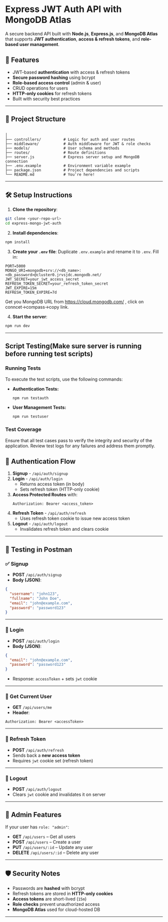 
# Express JWT Auth API with MongoDB Atlas

A secure backend API built with **Node.js**, **Express.js**, and **MongoDB Atlas** that supports **JWT authentication**, **access & refresh tokens**, and **role-based user management**.

## 🔐 Features

- JWT-based **authentication** with access & refresh tokens
- **Secure password hashing** using bcrypt
- **Role-based access control** (admin & user)
- CRUD operations for users
- **HTTP-only cookies** for refresh tokens
- Built with security best practices

---

## 📁 Project Structure

```

│
├── controllers/          # Logic for auth and user routes
├── middleware/           # Auth middleware for JWT & role checks
├── models/               # User schema and methods
├── routes/               # Route definitions
├── server.js             # Express server setup and MongoDB connection
├── .env.example          # Environment variable example
├── package.json          # Project dependencies and scripts
└── README.md             # You're here!
```

---

## 🛠️ Setup Instructions

1. **Clone the repository**:
```bash
git clone <your-repo-url>
cd express-mongo-jwt-auth
```

2. **Install dependencies**:
```bash
npm install
```

3. **Create your `.env` file**:
Duplicate `.env.example` and rename it to `.env`. Fill in:

```env
PORT=5000
MONGO_URI=mongodb+srv://<db_name>:<db_password>@cluster0.jrvsjdc.mongodb.net/
JWT_SECRET=your_jwt_access_secret
REFRESH_TOKEN_SECRET=your_refresh_token_secret
JWT_EXPIRE=15m
REFRESH_TOKEN_EXPIRE=7d
```
Get you MongoDB URL from https://cloud.mongodb.com/  , click on conncet->compass->copy link.

4. **Start the server**:
```bash
npm run dev
```

---

## Script Testing(Make sure server is running before running test scripts)

### Running Tests

To execute the test scripts, use the following commands:

- **Authentication Tests:**
  ```bash
  npm run testauth
  ```

- **User Management Tests:**
  ```bash
  npm run testuser
  ```

### Test Coverage

Ensure that all test cases pass to verify the integrity and security of the application. Review test logs for any failures and address them promptly.

## 🔄 Authentication Flow

1. **Signup** - `/api/auth/signup`
2. **Login** - `/api/auth/login`
   - Returns access token (in body)
   - Sets refresh token (HTTP-only cookie)
3. **Access Protected Routes** with:
   ```
   Authorization: Bearer <access_token>
   ```
4. **Refresh Token** - `/api/auth/refresh`
   - Uses refresh token cookie to issue new access token
5. **Logout** - `/api/auth/logout`
   - Invalidates refresh token and clears cookie

---

## 🧪 Testing in Postman

### ✅ Signup
- **POST** `/api/auth/signup`
- **Body (JSON)**:
```json
{
  "username": "john123",
  "fullname": "John Doe",
  "email": "john@example.com",
  "password": "password123"
}
```

---

### 🔐 Login
- **POST** `/api/auth/login`
- **Body (JSON)**:
```json
{
  "email": "john@example.com",
  "password": "password123"
}
```
- Response: `accessToken` + sets `jwt` cookie

---

### 🙋 Get Current User
- **GET** `/api/users/me`
- **Header**:
```
Authorization: Bearer <accessToken>
```

---

### 🔄 Refresh Token
- **POST** `/api/auth/refresh`
- Sends back a **new access token**
- Requires `jwt` cookie set (refresh token)

---

### 🚪 Logout
- **POST** `/api/auth/logout`
- Clears `jwt` cookie and invalidates it on server

---



## 👮 Admin Features

If your user has `role: "admin"`:

- **GET** `/api/users` – Get all users
- **POST** `/api/users` – Create a user
- **PUT** `/api/users/:id` – Update any user
- **DELETE** `/api/users/:id` – Delete any user

---

## 🛡️ Security Notes

- Passwords are **hashed** with bcrypt
- Refresh tokens are stored in **HTTP-only cookies**
- **Access tokens** are short-lived (`15m`)
- **Role checks** prevent unauthorized access
- **MongoDB Atlas** used for cloud-hosted DB

---


